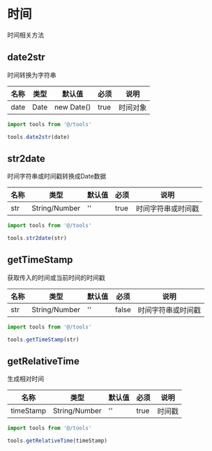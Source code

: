 # 时间
时间相关方法

## date2str
时间转换为字符串

名称|类型|默认值|必须|说明
---|---|---|---|---
date|Date|new Date()|true|时间对象

```javascript
import tools from '@/tools'

tools.date2str(date)
```

## str2date
时间字符串或时间戳转换成Date数据

名称|类型|默认值|必须|说明
---|---|---|---|---
str|String/Number|''|true|时间字符串或时间戳

```javascript
import tools from '@/tools'

tools.str2date(str)
```

## getTimeStamp
获取传入的时间或当前时间的时间戳

名称|类型|默认值|必须|说明
---|---|---|---|---
str|String/Number|''|false|时间字符串或时间戳

```javascript
import tools from '@/tools'

tools.getTimeStamp(str)
```

## getRelativeTime
生成相对时间

名称|类型|默认值|必须|说明
---|---|---|---|---
timeStamp|String/Number|''|true|时间戳

```javascript
import tools from '@/tools'

tools.getRelativeTime(timeStamp)
```